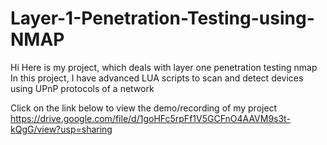# Layer-1-Penetration-Testing-using-NMAP

Hi
Here is my project, which deals with layer one penetration testing nmap 
In this project, I have advanced LUA scripts to scan and detect devices using UPnP protocols of a network 

Click on the link below to view the demo/recording of my project 
https://drive.google.com/file/d/1goHFc5rpFf1V5GCFnO4AAVM9s3t-kQgG/view?usp=sharing
